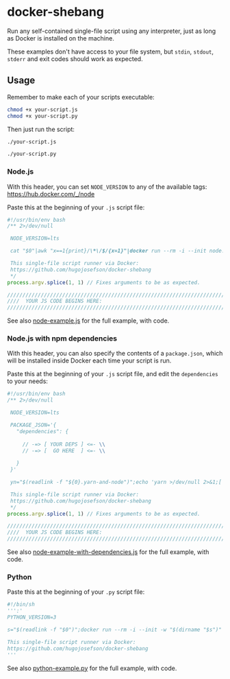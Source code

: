 # docker-shebang

Run any self-contained single-file script using any interpreter, just as long as Docker is installed on the machine.

These examples don't have access to your file system, but `stdin`, `stdout`, `stderr` and exit codes should work as
expected.

## Usage

Remember to make each of your scripts executable:

```bash
chmod +x your-script.js
chmod +x your-script.py
```

Then just run the script:

```bash
./your-script.js
```
```bash
./your-script.py
```

### Node.js

With this header, you can set `NODE_VERSION` to any of the available tags: https://hub.docker.com/_/node
                   
Paste this at the beginning of your `.js` script file:

```js
#!/usr/bin/env bash
/** 2>/dev/null

 NODE_VERSION=lts

 cat "$0"|awk "x==1{print}/\*\/$/{x=1}"|docker run --rm -i --init node:${NODE_VERSION} node - "$0" "$@";exit $?

 This single-file script runner via Docker:
 https://github.com/hugojosefson/docker-shebang
 */
process.argv.splice(1, 1) // Fixes arguments to be as expected.

///////////////////////////////////////////////////////////////////////////////
////  YOUR JS CODE BEGINS HERE:
///////////////////////////////////////////////////////////////////////////////

```

See also [node-example.js](./node-example.js) for the full example, with code.

### Node.js with npm dependencies

With this header, you can also specify the contents of a `package.json`, which will be installed inside Docker each
time your script is run.
                   
Paste this at the beginning of your `.js` script file, and edit the `dependencies` to your needs:

```js
#!/usr/bin/env bash
/** 2>/dev/null

 NODE_VERSION=lts

 PACKAGE_JSON='{
   "dependencies": {
   
     // -=> [ YOUR DEPS ] <=- \\
     // -=> [  GO HERE  ] <=- \\
     
   }
 }'

 yn="$(readlink -f "${0}.yarn-and-node")";echo 'yarn >/dev/null 2>&1;[ $? = 0 ] && exec node "$@";e=$?;cat yarn-error.log>&2;exit $e'>"$yn";p="$(readlink -f "${0}.package.json")";echo "${PACKAGE_JSON}">"$p";cat "$0"|awk "x==1{print}/\*\/$/{x=1}"|docker run --rm -i --init -w /app -v "$p":/app/package.json:ro -v "$yn":/app/yarn-and-node:ro node:${NODE_VERSION} sh yarn-and-node - "$0" "$@";e=$?;rm "$p";rm "$yn";exit $e

 This single-file script runner via Docker:
 https://github.com/hugojosefson/docker-shebang
 */
process.argv.splice(1, 1) // Fixes arguments to be as expected.

///////////////////////////////////////////////////////////////////////////////
////  YOUR JS CODE BEGINS HERE:
///////////////////////////////////////////////////////////////////////////////

```

See also [node-example-with-dependencies.js](./node-example-with-dependencies.js) for the full example, with code.

### Python
                   
Paste this at the beginning of your `.py` script file:

```python
#!/bin/sh
''':'
PYTHON_VERSION=3

s="$(readlink -f "$0")";docker run --rm -i --init -w "$(dirname "$s")" -v "$s":"$s":ro python:${PYTHON_VERSION} python -tt "$s" "$@";exit $?

This single-file script runner via Docker:
https://github.com/hugojosefson/docker-shebang
'''

```

See also [python-example.py](./python-example.py) for the full example, with code.
